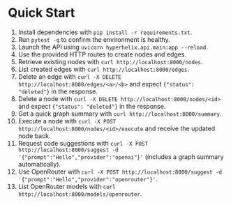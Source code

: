 # Quick Start

1. Install dependencies with `pip install -r requirements.txt`.
2. Run `pytest -q` to confirm the environment is healthy.
3. Launch the API using `uvicorn hyperhelix.api.main:app --reload`.
4. Use the provided HTTP routes to create nodes and edges.
5. Retrieve existing nodes with `curl http://localhost:8000/nodes`.
6. List created edges with `curl http://localhost:8000/edges`.
7. Delete an edge with `curl -X DELETE http://localhost:8000/edges/<a>/<b>` and expect `{"status": "deleted"}` in the response.
8. Delete a node with `curl -X DELETE http://localhost:8000/nodes/<id>` and
   expect `{"status": "deleted"}` in the response.
9. Get a quick graph summary with `curl http://localhost:8000/summary`.
10. Execute a node with `curl -X POST http://localhost:8000/nodes/<id>/execute` and receive the updated node back.
11. Request code suggestions with `curl -X POST http://localhost:8000/suggest -d '{"prompt":"Hello","provider":"openai"}'` (includes a graph summary automatically).
12. Use OpenRouter with `curl -X POST http://localhost:8000/suggest -d '{"prompt":"Hello","provider":"openrouter"}'`.
13. List OpenRouter models with `curl http://localhost:8000/models/openrouter`.
